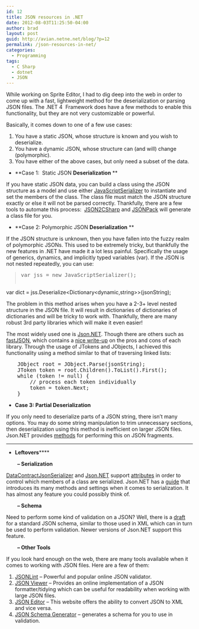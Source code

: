 ```yaml
---
id: 12
title: JSON resources in .NET
date: 2012-08-03T11:25:50-04:00
author: brad
layout: post
guid: http://avian.netne.net/blog/?p=12
permalink: /json-resources-in-net/
categories:
  - Programming
tags:
  - C Sharp
  - dotnet
  - JSON
---
```

While working on Sprite Editor, I had to dig deep into the web in order to come up with a fast, lightweight method for the deserialization or parsing JSON files. The .NET 4  Framework does have a few methods to enable this functionality, but they are not very customizable or powerful.

<!--more-->

Basically, it comes down to one of a few use cases:

  1. You have a static JSON, whose structure is known and you wish to deserialize.
  2. You have a dynamic JSON, whose structure can (and will) change (polymorphic).
  3. You have either of the above cases, but only need a subset of the data.

  * **Case 1:  Static JSON **Deserialization**
**

If you have static JSON data, you can build a class using the JSON structure as a model and use either [JavaScriptSerializer](http://msdn.microsoft.com/en-us/library/system.web.script.serialization.javascriptserializer.aspx) to instantiate and set the members of the class. The class file must match the JSON structure exactly or else it will not be parsed correctly. Thankfully, there are a few tools to automate this process:  [JSON2CSharp](http://json2csharp.com/) and [JSONPack](http://jsonpack.com/) will generate a class file for you.

  * **Case 2: Polymorphic JSON **Deserialization**
**

If the JSON structure is unknown, then you have fallen into the fuzzy realm of polymorphic JSONs. This used to be extremely tricky, but thankfully the new features in .NET have made it a lot less painful. Specifically the usage of generics, dynamics, and implicitly typed variables (var). If the JSON is not nested repeatedly, you can use:

> <pre>var jss = new JavaScriptSerializer();
var dict = jss.Deserialize<Dictionary<dynamic,string>>(jsonString);</pre>

The problem in this method arises when you have a 2-3+ level nested structure in the JSON file. It will result in dictionaries of dictionaries of dictionaries and will be tricky to work with. Thankfully, there are many robust 3rd party libraries which will make it even easier!

The most widely used one is [Json.NET](http://james.newtonking.com/projects/json-net.aspx). Though there are others such as [fastJSON](http://fastjson.codeplex.com/), which contains a [nice write-up](http://www.codeproject.com/Articles/159450/fastJSON) on the pros and cons of each library. Through the usage of JTokens and JObjects, I achieved this functionality using a method similar to that of traversing linked lists:

<pre style="padding-left: 30px;">JObject root = JObject.Parse(jsonString);
JToken token = root.Children().ToList().First();
while (token != null) {
    // process each token individually
    token = token.Next;
}</pre>

  * **Case 3: Partial Deserialization**

If you only need to deserialize parts of a JSON string, there isn’t many options. You may do some string manipulation to trim unnecessary sections, then deserialization using this method is inefficient on larger JSON files. Json.NET provides [methods](http://james.newtonking.com/projects/json/help/html/SerializingJSONFragments.htm) for performing this on JSON fragments.

* * *

  * **Leftovers******

<p style="padding-left: 30px;">
  <strong>– Serialization</strong>
</p>

[DataContractJsonSerializer](http://msdn.microsoft.com/en-us/library/system.runtime.serialization.json.datacontractjsonserializer.aspx) and [Json.NET](http://james.newtonking.com/projects/json/help/html/ReducingSerializedJSONSize.htm) support [attributes](http://msdn.microsoft.com/en-us/library/z0w1kczw%28v=vs.100%29.aspx) in order to control which members of a class are serialized. Json.NET has a [guide](http://james.newtonking.com/projects/json/help/html/SerializationGuide.htm) that introduces its many methods and settings when it comes to serialization. It has almost any feature you could possibly think of.

<strong style="padding-left: 30px;">– Schema</strong>

Need to perform some kind of validation on a JSON? Well, there is a [draft](http://json-schema.org/) for a standard JSON schema, similar to those used in XML which can in turn be used to perform validation. Newer versions of Json.NET support this feature.

<p style="padding-left: 30px;">
  <strong>– Other Tools</strong>
</p>

If you look hard enough on the web, there are many tools available when it comes to working with JSON files. Here are a few of them:

  1. [JSONLint](http://jsonlint.com/) – Powerful and popular online JSON validator.
  2. [JSON Viewer](http://jsonviewer.stack.hu/) – Provides an online implementation of a JSON formatter/tidying which can be useful for readability when working with large JSON files.
  3. [JSON Editor](http://braincast.nl/samples/jsoneditor/) – This website offers the ability to convert JSON to XML and vice versa.
  4. [JSON Schema Generator](http://www.jsonschema.net/) – generates a schema for you to use in validation.
